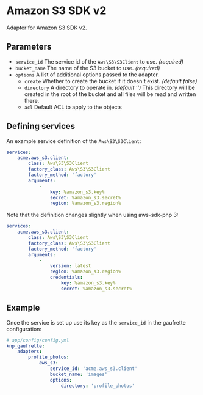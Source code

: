 # Amazon S3 SDK v2

Adapter for Amazon S3 SDK v2.

## Parameters

 * `service_id` The service id of the `Aws\S3\S3Client` to use. *(required)*
 * `bucket_name` The name of the S3 bucket to use. *(required)*
 * `options` A list of additional options passed to the adapter.
   * `create` Whether to create the bucket if it doesn't exist. *(default false)*
   * `directory` A directory to operate in. *(default '')*
   This directory will be created in the root of the bucket and all files will be read and written there.
   * `acl` Default ACL to apply to the objects

## Defining services

An example service definition of the `Aws\S3\S3Client`:

```yaml
services:
    acme.aws_s3.client:
        class: Aws\S3\S3Client
        factory_class: Aws\S3\S3Client
        factory_method: 'factory'
        arguments:
            -
                key: %amazon_s3.key%
                secret: %amazon_s3.secret%
                region: %amazon_s3.region%
```

Note that the definition changes slightly when using aws-sdk-php 3:
```yaml
services:
    acme.aws_s3.client:
        class: Aws\S3\S3Client
        factory_class: Aws\S3\S3Client
        factory_method: 'factory'
        arguments:
            -
                version: latest
                region: %amazon_s3.region%
                credentials:
                    key: %amazon_s3.key%
                    secret: %amazon_s3.secret%
```

## Example

Once the service is set up use its key as the `service_id` in the gaufrette configuration:

``` yaml
# app/config/config.yml
knp_gaufrette:
    adapters:
        profile_photos:
            aws_s3:
                service_id: 'acme.aws_s3.client'
                bucket_name: 'images'
                options:
                    directory: 'profile_photos'
```